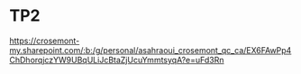 # TP2

https://crosemont-my.sharepoint.com/:b:/g/personal/asahraoui_crosemont_qc_ca/EX6FAwPp4ChDhorqjczYW9UBqULiJcBtaZjUcuYmmtsyqA?e=uFd3Rn

